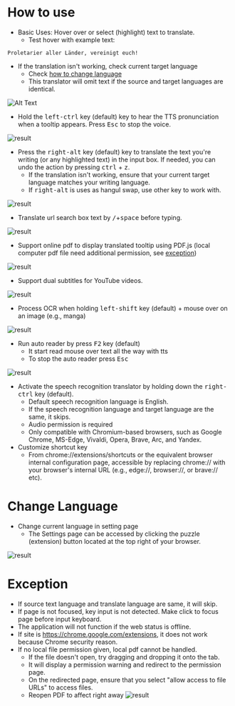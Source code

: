 # How to use

- Basic Uses: Hover over or select (highlight) text to translate. 
  - Test hover with example text:  
```console
Proletarier aller Länder, vereinigt euch!
```
  - If the translation isn't working, check current target language
    - Check [how to change language](https://github.com/ttop32/MouseTooltipTranslator/blob/main/doc/intro.md#change-language)
    - This translator will omit text if the source and target languages are identical.

![Alt Text](/doc/result_0.gif)

- Hold the <kbd>left-ctrl</kbd> key (default) key to hear the TTS pronunciation when a tooltip appears. Press <kbd>Esc</kbd> to stop the voice.

![result](/doc/20.gif)

- Press the <kbd>right-alt</kbd> key (default) key to translate the text you're writing (or any highlighted text) in the input box. If needed, you can undo the action by pressing <kbd>ctrl</kbd> + <kbd>z</kbd>.
  - If the translation isn't working, ensure that your current target language matches your writing language.
  - If <kbd>right-alt</kbd> is uses as hangul swap,
  use other key to work with. 

![result](/doc/11.gif)

- Translate url search box text by <kbd>/</kbd>+<kbd>space</kbd> before typing.

![result](/doc/21.gif)

- Support online pdf to display translated tooltip using PDF.js (local computer pdf file need additional permission, see [exception](https://github.com/ttop32/MouseTooltipTranslator/blob/main/doc/intro.md#exception))

![result](/doc/12.gif)

- Support dual subtitles for YouTube videos.

![result](/doc/16.gif)

- Process OCR when holding <kbd>left-shift</kbd> key (default) + mouse over on an image (e.g., manga)

![result](/doc/15.gif)

- Run auto reader by press <kbd>F2</kbd> key (default)
  - It start read mouse over text all the way with tts
  - To stop the auto reader press <kbd>Esc</kbd> 

![result](/doc/30.gif)

- Activate the speech recognition translator by holding down the <kbd>right-ctrl</kbd> key (default).
  - Default speech recognition language is English.
  - If the speech recognition language and target language are the same, it skips.
  - Audio permission is required
  - Only compatible with Chromium-based browsers, such as Google Chrome, MS-Edge, Vivaldi, Opera, Brave, Arc, and Yandex.
- Customize shortcut key
  - From chrome://extensions/shortcuts or the equivalent browser internal configuration page, accessible by replacing chrome:// with your browser's internal URL (e.g., edge://, browser://, or brave:// etc).
# Change Language
- Change current language in setting page
  -  The Settings page can be accessed by clicking the puzzle (extension) button  located at the top right of your browser.

![result](/doc/14.gif)


# Exception

- If source text language and translate language are same, it will skip. 
- If page is not focused, key input is not detected. 
Make click to focus page before input keyboard.
- The application will not function if the web status is offline. 
- If site is <https://chrome.google.com/extensions>, it does not work because Chrome security reason. 
- If no local file permission given, local pdf cannot be handled.
  - If the file doesn't open, try dragging and dropping it onto the tab.
  - It will display a permission warning and redirect to the permission page.
  - On the redirected page, ensure that you select "allow access to file URLs" to access files.
  - Reopen PDF to affect right away
![result](/doc/10.gif)

